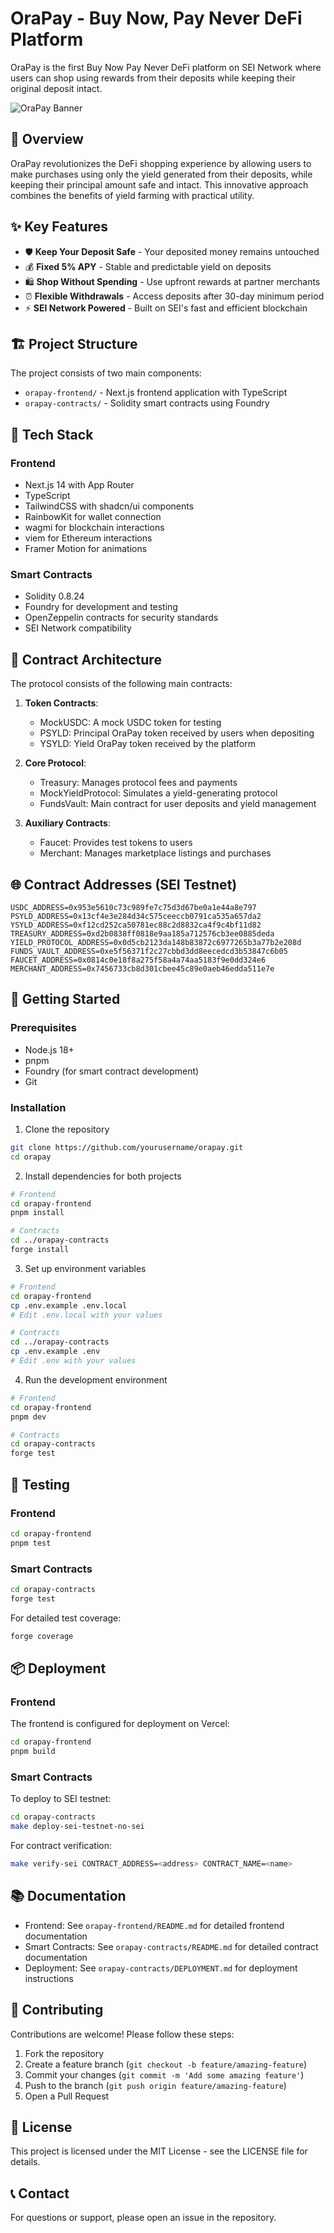 # OraPay - Buy Now, Pay Never DeFi Platform

OraPay is the first Buy Now Pay Never DeFi platform on SEI Network where users can shop using rewards from their deposits while keeping their original deposit intact.

![OraPay Banner](https://via.placeholder.com/1200x300/4F46E5/FFFFFF?text=OraPay)

## 🚀 Overview

OraPay revolutionizes the DeFi shopping experience by allowing users to make purchases using only the yield generated from their deposits, while keeping their principal amount safe and intact. This innovative approach combines the benefits of yield farming with practical utility.

## ✨ Key Features

- 🛡️ **Keep Your Deposit Safe** - Your deposited money remains untouched
- 💰 **Fixed 5% APY** - Stable and predictable yield on deposits
- 🛍️ **Shop Without Spending** - Use upfront rewards at partner merchants
- ⏰ **Flexible Withdrawals** - Access deposits after 30-day minimum period
- ⚡ **SEI Network Powered** - Built on SEI's fast and efficient blockchain

## 🏗️ Project Structure

The project consists of two main components:

- `orapay-frontend/` - Next.js frontend application with TypeScript
- `orapay-contracts/` - Solidity smart contracts using Foundry

## 🔧 Tech Stack

### Frontend
- Next.js 14 with App Router
- TypeScript
- TailwindCSS with shadcn/ui components
- RainbowKit for wallet connection
- wagmi for blockchain interactions
- viem for Ethereum interactions
- Framer Motion for animations

### Smart Contracts
- Solidity 0.8.24
- Foundry for development and testing
- OpenZeppelin contracts for security standards
- SEI Network compatibility

## 📝 Contract Architecture

The protocol consists of the following main contracts:

1. **Token Contracts**:
   - MockUSDC: A mock USDC token for testing
   - PSYLD: Principal OraPay token received by users when depositing
   - YSYLD: Yield OraPay token received by the platform

2. **Core Protocol**:
   - Treasury: Manages protocol fees and payments
   - MockYieldProtocol: Simulates a yield-generating protocol
   - FundsVault: Main contract for user deposits and yield management

3. **Auxiliary Contracts**:
   - Faucet: Provides test tokens to users
   - Merchant: Manages marketplace listings and purchases

## 🌐 Contract Addresses (SEI Testnet)

```
USDC_ADDRESS=0x953e5610c73c989fe7c75d3d67be0a1e44a8e797
PSYLD_ADDRESS=0x13cf4e3e284d34c575ceeccb0791ca535a657da2
YSYLD_ADDRESS=0xf12cd252ca50781ec88c2d8832ca4f9c4bf11d82
TREASURY_ADDRESS=0xd2b0838ff0818e9aa185a712576cb3ee0885deda
YIELD_PROTOCOL_ADDRESS=0x0d5cb2123da148b83872c6977265b3a77b2e208d
FUNDS_VAULT_ADDRESS=0xe5f56371f2c27cbbd3dd8eecedcd3b53847c6b05
FAUCET_ADDRESS=0x0814c0e18f8a275f58a4a74aa5183f9e0dd324e6
MERCHANT_ADDRESS=0x7456733cb8d301cbee45c89e0aeb46edda511e7e
```

## 🚀 Getting Started

### Prerequisites

- Node.js 18+
- pnpm
- Foundry (for smart contract development)
- Git

### Installation

1. Clone the repository
```bash
git clone https://github.com/yourusername/orapay.git
cd orapay
```

2. Install dependencies for both projects
```bash
# Frontend
cd orapay-frontend
pnpm install

# Contracts
cd ../orapay-contracts
forge install
```

3. Set up environment variables
```bash
# Frontend
cd orapay-frontend
cp .env.example .env.local
# Edit .env.local with your values

# Contracts
cd ../orapay-contracts
cp .env.example .env
# Edit .env with your values
```

4. Run the development environment
```bash
# Frontend
cd orapay-frontend
pnpm dev

# Contracts
cd orapay-contracts
forge test
```

## 🧪 Testing

### Frontend
```bash
cd orapay-frontend
pnpm test
```

### Smart Contracts
```bash
cd orapay-contracts
forge test
```

For detailed test coverage:
```bash
forge coverage
```

## 📦 Deployment

### Frontend
The frontend is configured for deployment on Vercel:

```bash
cd orapay-frontend
pnpm build
```

### Smart Contracts
To deploy to SEI testnet:

```bash
cd orapay-contracts
make deploy-sei-testnet-no-sei
```

For contract verification:
```bash
make verify-sei CONTRACT_ADDRESS=<address> CONTRACT_NAME=<name>
```

## 📚 Documentation

- Frontend: See `orapay-frontend/README.md` for detailed frontend documentation
- Smart Contracts: See `orapay-contracts/README.md` for detailed contract documentation
- Deployment: See `orapay-contracts/DEPLOYMENT.md` for deployment instructions

## 🤝 Contributing

Contributions are welcome! Please follow these steps:

1. Fork the repository
2. Create a feature branch (`git checkout -b feature/amazing-feature`)
3. Commit your changes (`git commit -m 'Add some amazing feature'`)
4. Push to the branch (`git push origin feature/amazing-feature`)
5. Open a Pull Request

## 📄 License

This project is licensed under the MIT License - see the LICENSE file for details.

## 📞 Contact

For questions or support, please open an issue in the repository.
